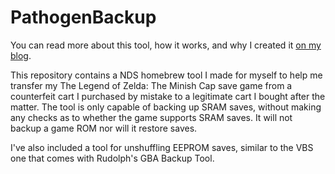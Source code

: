PathogenBackup
==============

You can read more about this tool, how it works, and why I created it [on my blog](http://blog.pathogenstudios.com/legitimizing-your-counterfeit-zelda-save/).

This repository contains a NDS homebrew tool I made for myself to help me transfer my The Legend of Zelda: The Minish Cap save game from a counterfeit cart I purchased by mistake to a legitimate cart I bought after the matter. The tool is only capable of backing up SRAM saves, without making any checks as to whether the game supports SRAM saves. It will not backup a game ROM nor will it restore saves.

I've also included a tool for unshuffling EEPROM saves, similar to the VBS one that comes with Rudolph's GBA Backup Tool.
